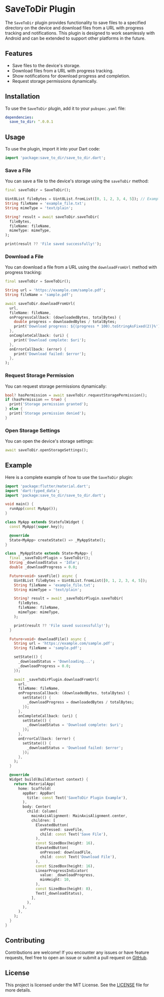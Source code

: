 # SaveToDir Plugin

The `SaveToDir` plugin provides functionality to save files to a specified directory on the device and download files from a URL with progress tracking and notifications. This plugin is designed to work seamlessly with Android and can be extended to support other platforms in the future.

## Features

- Save files to the device's storage.
- Download files from a URL with progress tracking.
- Show notifications for download progress and completion.
- Request storage permissions dynamically.

## Installation

To use the `SaveToDir` plugin, add it to your `pubspec.yaml` file:

```yaml
dependencies:
  save_to_dir: ^.0.0.1
```

## Usage

To use the plugin, import it into your Dart code:

```dart
import 'package:save_to_dir/save_to_dir.dart';
```

### Save a File

You can save a file to the device's storage using the `saveToDir` method:

```dart
final saveToDir = SaveToDir();

Uint8List fileBytes = Uint8List.fromList([0, 1, 2, 3, 4, 5]); // Example data
String fileName = 'example_file.txt';
String mimeType = 'text/plain';

String? result = await saveToDir.saveToDir(
  fileBytes,
  fileName: fileName,
  mimeType: mimeType,
);

print(result ?? 'File saved successfully!');
```

### Download a File

You can download a file from a URL using the `downloadFromUrl` method with progress tracking:

```dart
final saveToDir = SaveToDir();

String url = 'https://example.com/sample.pdf';
String fileName = 'sample.pdf';

await saveToDir.downloadFromUrl(
  url,
  fileName: fileName,
  onProgressCallback: (downloadedBytes, totalBytes) {
    double progress = downloadedBytes / totalBytes;
    print('Download progress: ${(progress * 100).toStringAsFixed(2)}%');
  },
  onCompleteCallback: (uri) {
    print('Download complete: $uri');
  },
  onErrorCallback: (error) {
    print('Download failed: $error');
  },
);
```

### Request Storage Permission

You can request storage permissions dynamically:

```dart
bool? hasPermission = await saveToDir.requestStoragePermission();
if (hasPermission == true) {
  print('Storage permission granted');
} else {
  print('Storage permission denied');
}
```

### Open Storage Settings

You can open the device's storage settings:

```dart
await saveToDir.openStorageSettings();
```

## Example

Here is a complete example of how to use the `SaveToDir` plugin:

```dart
import 'package:flutter/material.dart';
import 'dart:typed_data';
import 'package:save_to_dir/save_to_dir.dart';

void main() {
  runApp(const MyApp());
}

class MyApp extends StatefulWidget {
  const MyApp({super.key});

  @override
  State<MyApp> createState() => _MyAppState();
}

class _MyAppState extends State<MyApp> {
  final _saveToDirPlugin = SaveToDir();
  String _downloadStatus = 'Idle';
  double _downloadProgress = 0.0;

  Future<void> saveFile() async {
    Uint8List fileBytes = Uint8List.fromList([0, 1, 2, 3, 4, 5]);
    String fileName = 'example_file.txt';
    String mimeType = 'text/plain';

    String? result = await _saveToDirPlugin.saveToDir(
      fileBytes,
      fileName: fileName,
      mimeType: mimeType,
    );

    print(result ?? 'File saved successfully!');
  }

  Future<void> downloadFile() async {
    String url = 'https://example.com/sample.pdf';
    String fileName = 'sample.pdf';

    setState(() {
      _downloadStatus = 'Downloading...';
      _downloadProgress = 0.0;
    });

    await _saveToDirPlugin.downloadFromUrl(
      url,
      fileName: fileName,
      onProgressCallback: (downloadedBytes, totalBytes) {
        setState(() {
          _downloadProgress = downloadedBytes / totalBytes;
        });
      },
      onCompleteCallback: (uri) {
        setState(() {
          _downloadStatus = 'Download complete: $uri';
        });
      },
      onErrorCallback: (error) {
        setState(() {
          _downloadStatus = 'Download failed: $error';
        });
      },
    );
  }

  @override
  Widget build(BuildContext context) {
    return MaterialApp(
      home: Scaffold(
        appBar: AppBar(
          title: const Text('SaveToDir Plugin Example'),
        ),
        body: Center(
          child: Column(
            mainAxisAlignment: MainAxisAlignment.center,
            children: [
              ElevatedButton(
                onPressed: saveFile,
                child: const Text('Save File'),
              ),
              const SizedBox(height: 16),
              ElevatedButton(
                onPressed: downloadFile,
                child: const Text('Download File'),
              ),
              const SizedBox(height: 16),
              LinearProgressIndicator(
                value: _downloadProgress,
                minHeight: 10,
              ),
              const SizedBox(height: 8),
              Text(_downloadStatus),
            ],
          ),
        ),
      ),
    );
  }
}
```

## Contributing

Contributions are welcome! If you encounter any issues or have feature requests, feel free to open an issue or submit a pull request on [GitHub](https://github.com/antsf/save_to_dir).

## License

This project is licensed under the MIT License. See the [LICENSE](LICENSE) file for more details.
